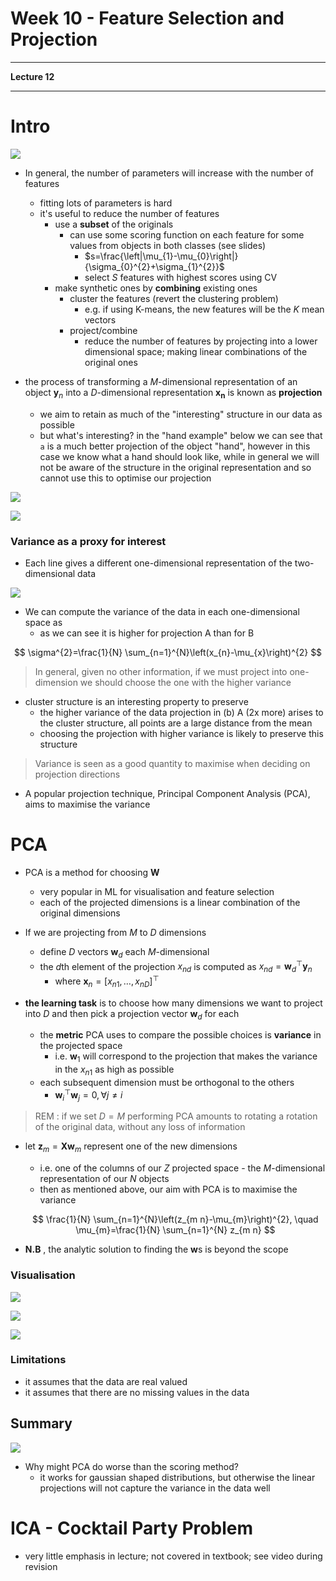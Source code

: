# Week 10 - Feature Selection and Projection

***
**Lecture 12**
***

# Intro

![](@attachment/Clipboard_2021-07-25-22-49-16.png)

- In general, the number of parameters will increase with the number of features
  - fitting lots of parameters is hard
  - it's useful to reduce the number of features
    - use a **subset** of the originals
      - can use some scoring function on each feature for some values from objects in both classes (see slides)
        - $s=\frac{\left|\mu_{1}-\mu_{0}\right|}{\sigma_{0}^{2}+\sigma_{1}^{2}}$
        - select $S$ features with highest scores using CV
    - make synthetic ones by **combining** existing ones
      - cluster the features (revert the clustering problem)
        - e.g. if using K-means, the new features will be the $K$ mean vectors
      - project/combine
        - reduce the number of features by projecting into a lower dimensional space; making linear combinations of the original ones

- the process of transforming a $M$-dimensional representation of an object $\mathbf{y}_n$ into a $D$-dimensional representation $\mathbf{x_n}$ is known as **projection**
  - we aim to retain as much of the "interesting" structure in our data as possible
  - but what's interesting? in the "hand example" below we can see that `a` is a much better projection of the object "hand", however in this case we know what a hand should look like, while in general we will not be aware of the structure in the original representation and so cannot use this to optimise our projection

![](@attachment/Clipboard_2021-07-25-22-53-40.png)

![](@attachment/Clipboard_2021-07-25-23-14-54.png)

### Variance as a proxy for interest

- Each line gives a different one-dimensional representation of the two-dimensional data

![](@attachment/Clipboard_2021-07-25-22-59-13.png)

- We can compute the variance of the data in each one-dimensional space as 
  - as we can see it is higher for projection A than for B

$$
\sigma^{2}=\frac{1}{N} \sum_{n=1}^{N}\left(x_{n}-\mu_{x}\right)^{2}
$$

> In general, given no other information, if we must project into one-dimension we should choose the one with the higher variance

- cluster structure is an interesting property to preserve
  - the higher variance of the data projection in (b) A (2x more) arises to the cluster structure, all points are a large distance from the mean
  - choosing the projection with higher variance is likely to preserve this structure

> Variance is seen as a good quantity to maximise when deciding on projection directions

- A popular projection technique, Principal Component Analysis (PCA), aims to maximise the variance

# PCA

- PCA is a method for choosing $\mathbf{W}$
  - very popular in ML for visualisation and feature selection
  - each of the projected dimensions is a linear combination of the original dimensions

- If we are projecting from $M$ to $D$ dimensions
  - define $D$ vectors $\mathbf{w}_d$ each $M$-dimensional
  - the $d$th element of the projection $x_{nd}$ is computed as $x_{n d}=\mathbf{w}_{d}^{\top} \mathbf{y}_{n}$
    - where $\mathbf{x}_{n}=\left[x_{n 1}, \ldots, x_{n D}\right]^{\top}$

- **the learning task** is to choose how many dimensions we want to project into $D$ and then pick a projection vector $\mathbf{w}_d$ for each
  - the **metric** PCA uses to compare the possible choices is **variance** in the projected space
    - i.e. $\mathbf{w}_1$ will correspond to the projection that makes the variance in the $x_{n1}$ as high as possible
  - each subsequent dimension must be orthogonal to the others
    - $\mathbf{w}_{i}^{\top} \mathbf{w}_{j}=0, \forall j \neq i$

> REM : if we set $D = M$ performing PCA amounts to rotating a rotation of the original data, without any loss of information

- let $\mathbf{z}_m = \mathbf{Xw}_m$ represent one of the new dimensions
  - i.e. one of the columns of our $Z$ projected space - the $M$-dimensional representation of our $N$ objects
  - then as mentioned above, our aim with PCA is to maximise the variance

  $$
\frac{1}{N} \sum_{n=1}^{N}\left(z_{m n}-\mu_{m}\right)^{2}, \quad \mu_{m}=\frac{1}{N} \sum_{n=1}^{N} z_{m n}
$$

- **N.B** , the analytic solution to finding the **w**s is beyond the scope

### Visualisation 

![](@attachment/Clipboard_2021-07-25-23-27-45.png)

![](@attachment/Clipboard_2021-07-25-23-27-57.png)

![](@attachment/Clipboard_2021-07-25-23-28-06.png)

### Limitations

- it assumes that the data are real valued
- it assumes that there are no missing values in the data

## Summary

![](@attachment/Clipboard_2021-07-25-23-29-13.png)

- Why might PCA do worse than the scoring method?
  - it works for gaussian shaped distributions, but otherwise the linear projections will not capture the variance in the data well

# ICA - Cocktail Party Problem

- very little emphasis in lecture; not covered in textbook; see video during revision